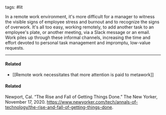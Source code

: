 tags: #lit 

In a remote work environment, it's more difficult for a manager to witness the visible signs of employee stress and burnout and to recognize the signs of overwork. It's all too easy, working remotely, to add another task to an employee's plate, or another meeting, via a Slack message or an email. Work piles up through these informal channels, increasing the time and effort devoted to personal task management and impromptu, low-value requests. 

---
#### Related
- [[Remote work necessitates that more attention is paid to metawork]]

#### Related
Newport, Cal. “The Rise and Fall of Getting Things Done.” The New Yorker, November 17, 2020. https://www.newyorker.com/tech/annals-of-technology/the-rise-and-fall-of-getting-things-done.
